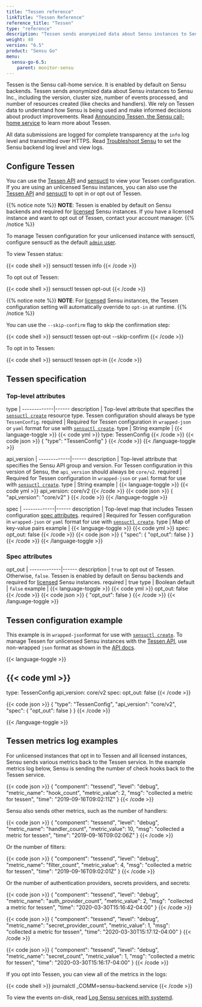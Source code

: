 ```yaml
---
title: "Tessen reference"
linkTitle: "Tessen Reference"
reference_title: "Tessen"
type: "reference"
description: "Tessen sends anonymized data about Sensu instances to Sensu Inc. You can use sensuctl to view and manage Tessen configuration. Read this document to configure Tessen."
weight: 40
version: "6.5"
product: "Sensu Go"
menu: 
  sensu-go-6.5:
    parent: monitor-sensu
---
```


Tessen is the Sensu call-home service.
It is enabled by default on Sensu backends.
Tessen sends anonymized data about Sensu instances to Sensu Inc., including the version, cluster size, number of events processed, and number of resources created (like checks and handlers).
We rely on Tessen data to understand how Sensu is being used and make informed decisions about product improvements.
Read [Announcing Tessen, the Sensu call-home service][1] to learn more about Tessen.

All data submissions are logged for complete transparency at the `info` log level and transmitted over HTTPS.
Read [Troubleshoot Sensu][5] to set the Sensu backend log level and view logs.

## Configure Tessen

You can use the [Tessen API][2] and [sensuctl][3] to view your Tessen configuration.
If you are using an unlicensed Sensu instances, you can also use the [Tessen API][2] and [sensuctl][3] to opt in or opt out of Tessen.

{{% notice note %}}
**NOTE**: Tessen is enabled by default on Sensu backends and required for [licensed](../../maintain-sensu/license/) Sensu instances.
If you have a licensed instance and want to opt out of Tessen, contact your account manager.
{{% /notice %}}

To manage Tessen configuration for your unlicensed instance with sensuctl, configure sensuctl as the default [`admin` user][6].

To view Tessen status:

{{< code shell >}}
sensuctl tessen info
{{< /code >}}

To opt out of Tessen:

{{< code shell >}}
sensuctl tessen opt-out
{{< /code >}}

{{% notice note %}}
**NOTE**: For [licensed](../../maintain-sensu/license/) Sensu instances, the Tessen configuration setting will automatically override to `opt-in` at runtime.
{{% /notice %}}

You can use the `--skip-confirm` flag to skip the confirmation step:

{{< code shell >}}
sensuctl tessen opt-out --skip-confirm
{{< /code >}}

To opt in to Tessen:

{{< code shell >}}
sensuctl tessen opt-in
{{< /code >}}

## Tessen specification

### Top-level attributes

type         | 
-------------|------
description  | Top-level attribute that specifies the [`sensuctl create`][7] resource type. Tessen configuration should always be type `TessenConfig`.
required     | Required for Tessen configuration in `wrapped-json` or `yaml` format for use with [`sensuctl create`][7].
type         | String
example      | {{< language-toggle >}}
{{< code yml >}}
type: TessenConfig
{{< /code >}}
{{< code json >}}
{
  "type": "TessenConfig"
}
{{< /code >}}
{{< /language-toggle >}}

api_version  | 
-------------|------
description  | Top-level attribute that specifies the Sensu API group and version. For Tessen configuration in this version of Sensu, the `api_version` should always be `core/v2`.
required     | Required for Tessen configuration in `wrapped-json` or `yaml` format for use with [`sensuctl create`][7].
type         | String
example      | {{< language-toggle >}}
{{< code yml >}}
api_version: core/v2
{{< /code >}}
{{< code json >}}
{
  "api_version": "core/v2"
}
{{< /code >}}
{{< /language-toggle >}}

spec         | 
-------------|------
description  | Top-level map that includes Tessen configuration [spec attributes][8].
required     | Required for Tessen configuration in `wrapped-json` or `yaml` format for use with [`sensuctl create`][7].
type         | Map of key-value pairs
example      | {{< language-toggle >}}
{{< code yml >}}
spec:
  opt_out: false
{{< /code >}}
{{< code json >}}
{
  "spec": {
    "opt_out": false
    }
}
{{< /code >}}
{{< /language-toggle >}}

### Spec attributes

opt_out      | 
-------------|------ 
description  | `true` to opt out of Tessen. Otherwise, `false`. Tessen is enabled by default on Sensu backends and required for [licensed][4] Sensu instances.
required     | true
type         | Boolean
default      | `false`
example      | {{< language-toggle >}}
{{< code yml >}}
opt_out: false
{{< /code >}}
{{< code json >}}
{
  "opt_out": false
}
{{< /code >}}
{{< /language-toggle >}}

## Tessen configuration example

This example is in `wrapped-json`format for use with [`sensuctl create`][7].
To manage Tessen for unlicensed Sensu instances with the [Tessen API][2], use non-wrapped `json` format as shown in the [API docs][2].

{{< language-toggle >}}

{{< code yml >}}
---
type: TessenConfig
api_version: core/v2
spec:
  opt_out: false
{{< /code >}}

{{< code json >}}
{
  "type": "TessenConfig",
  "api_version": "core/v2",
  "spec": {
    "opt_out": false
  }
}
{{< /code >}}

{{< /language-toggle >}}

## Tessen metrics log examples

For unlicensed instances that opt in to Tessen and all licensed instances, Sensu sends various metrics back to the Tessen service.
In the example metrics log below, Sensu is sending the number of check hooks back to the Tessen service. 

{{< code json >}}
{
    "component": "tessend",
    "level": "debug",
    "metric_name": "hook_count",
    "metric_value": 2,
    "msg": "collected a metric for tessen",
    "time": "2019-09-16T09:02:11Z"
}
{{< /code >}}

Sensu also sends other metrics, such as the number of handlers:

{{< code json >}}
{
    "component": "tessend",
    "level": "debug",
    "metric_name": "handler_count",
    "metric_value": 10,
    "msg": "collected a metric for tessen",
    "time": "2019-09-16T09:02:06Z"
}
{{< /code >}}

Or the number of filters:

{{< code json >}}
{
    "component": "tessend",
    "level": "debug",
    "metric_name": "filter_count",
    "metric_value": 4,
    "msg": "collected a metric for tessen",
    "time": "2019-09-16T09:02:01Z"
}
{{< /code >}}

Or the number of authentication providers, secrets providers, and secrets:

{{< code json >}}
{
    "component": "tessend",
    "level": "debug",
    "metric_name": "auth_provider_count",
    "metric_value": 2,
    "msg": "collected a metric for tessen",
    "time": "2020-03-30T15:16:42-04:00"
}
{{< /code >}}

{{< code json >}}
{
    "component": "tessend",
    "level": "debug",
    "metric_name": "secret_provider_count",
    "metric_value": 1,
    "msg": "collected a metric for tessen",
    "time": "2020-03-30T15:17:12-04:00"
}
{{< /code >}}

{{< code json >}}
{
    "component": "tessend",
    "level": "debug",
    "metric_name": "secret_count",
    "metric_value": 1,
    "msg": "collected a metric for tessen",
    "time": "2020-03-30T15:16:17-04:00"
}
{{< /code >}}

If you opt into Tessen, you can view all of the metrics in the logs:

{{< code shell >}}
journalctl _COMM=sensu-backend.service
{{< /code >}}

To view the events on-disk, read [Log Sensu services with systemd][9].

[1]: https://sensu.io/blog/announcing-tessen-the-sensu-call-home-service
[2]: ../../../api/core/tessen/
[3]: ../../../sensuctl/
[4]: ../../maintain-sensu/license/
[5]: ../../maintain-sensu/troubleshoot
[6]: ../../control-access/rbac#default-users
[7]: ../../../sensuctl/create-manage-resources/#create-resources
[8]: #spec-attributes
[9]: ../log-sensu-systemd/
